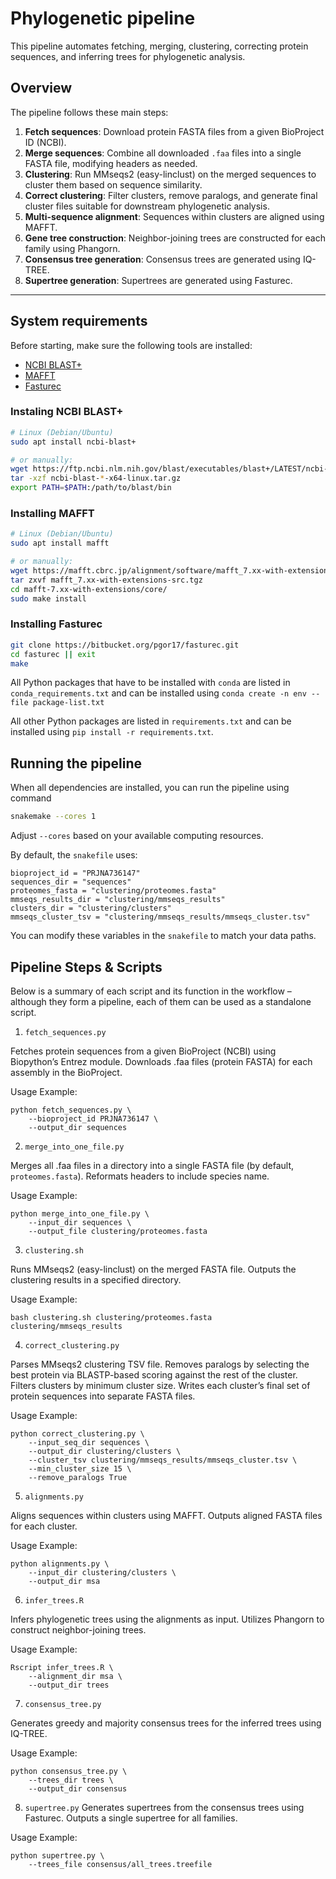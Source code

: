 # Phylogenetic pipeline

This pipeline automates fetching, merging, clustering, correcting protein sequences, and inferring trees for phylogenetic analysis.

## Overview

The pipeline follows these main steps:

1. **Fetch sequences**: Download protein FASTA files from a given BioProject ID (NCBI).
2. **Merge sequences**: Combine all downloaded `.faa` files into a single FASTA file, modifying headers as needed.
3. **Clustering**: Run MMseqs2 (easy-linclust) on the merged sequences to cluster them based on sequence similarity.
4. **Correct clustering**: Filter clusters, remove paralogs, and generate final cluster files suitable for downstream phylogenetic analysis.
5. **Multi-sequence alignment**: Sequences within clusters are aligned using MAFFT.
6. **Gene tree construction**: Neighbor-joining trees are constructed for each family using Phangorn.
7. **Consensus tree generation**: Consensus trees are generated using IQ-TREE.
8. **Supertree generation**: Supertrees are generated using Fasturec.

---

## System requirements

Before starting, make sure the following tools are installed:
- [NCBI BLAST+](https://ftp.ncbi.nlm.nih.gov/blast/executables/blast+/LATEST/)
- [MAFFT](https://mafft.cbrc.jp/alignment/software/mafft_7.xx-with-extensions-src.tgz)
- [Fasturec](https://bitbucket.org/pgor17/fasturec.git)


### Instaling NCBI BLAST+
```bash
# Linux (Debian/Ubuntu)
sudo apt install ncbi-blast+

# or manually:
wget https://ftp.ncbi.nlm.nih.gov/blast/executables/blast+/LATEST/ncbi-blast-*-x64-linux.tar.gz
tar -xzf ncbi-blast-*-x64-linux.tar.gz
export PATH=$PATH:/path/to/blast/bin
```

### Installing MAFFT
```bash
# Linux (Debian/Ubuntu)
sudo apt install mafft

# or manually:
wget https://mafft.cbrc.jp/alignment/software/mafft_7.xx-with-extensions-src.tgz
tar zxvf mafft_7.xx-with-extensions-src.tgz
cd mafft-7.xx-with-extensions/core/
sudo make install
```

### Installing Fasturec

```bash
git clone https://bitbucket.org/pgor17/fasturec.git
cd fasturec || exit
make
```

All Python packages that have to be installed with `conda` are listed in `conda_requirements.txt` and can be installed using `conda create -n env --file package-list.txt`

All other Python packages are listed in `requirements.txt` and can be installed using `pip install -r requirements.txt`.


## Running the pipeline

When all dependencies are installed, you can run the pipeline using command

```bash
snakemake --cores 1
```

Adjust `--cores` based on your available computing resources.

By default, the `snakefile` uses:
```
bioproject_id = "PRJNA736147"
sequences_dir = "sequences"
proteomes_fasta = "clustering/proteomes.fasta"
mmseqs_results_dir = "clustering/mmseqs_results"
clusters_dir = "clustering/clusters"
mmseqs_cluster_tsv = "clustering/mmseqs_results/mmseqs_cluster.tsv"
```
You can modify these variables in the `snakefile` to match your data paths.


## Pipeline Steps & Scripts

Below is a summary of each script and its function in the workflow – although they form a pipeline, each of them can be used as a standalone script.

1. `fetch_sequences.py`

Fetches protein sequences from a given BioProject (NCBI) using Biopython’s Entrez module.
Downloads .faa files (protein FASTA) for each assembly in the BioProject.

Usage Example:

```
python fetch_sequences.py \
    --bioproject_id PRJNA736147 \
    --output_dir sequences
```

2. `merge_into_one_file.py`

Merges all .faa files in a directory into a single FASTA file (by default, `proteomes.fasta`).
Reformats headers to include species name.

Usage Example:

```
python merge_into_one_file.py \
    --input_dir sequences \
    --output_file clustering/proteomes.fasta
```

3. `clustering.sh`

Runs MMseqs2 (easy-linclust) on the merged FASTA file.
Outputs the clustering results in a specified directory.

Usage Example:

```
bash clustering.sh clustering/proteomes.fasta clustering/mmseqs_results
```

4. `correct_clustering.py`

Parses MMseqs2 clustering TSV file.
Removes paralogs by selecting the best protein via BLASTP-based scoring against the rest of the cluster.
Filters clusters by minimum cluster size.
Writes each cluster’s final set of protein sequences into separate FASTA files.

Usage Example:

```
python correct_clustering.py \
    --input_seq_dir sequences \
    --output_dir clustering/clusters \
    --cluster_tsv clustering/mmseqs_results/mmseqs_cluster.tsv \
    --min_cluster_size 15 \
    --remove_paralogs True
```

5. `alignments.py`

Aligns sequences within clusters using MAFFT. Outputs aligned FASTA files for each cluster.

Usage Example:
```
python alignments.py \
    --input_dir clustering/clusters \
    --output_dir msa
```

6. `infer_trees.R`

Infers phylogenetic trees using the alignments as input. Utilizes Phangorn to construct neighbor-joining trees.

Usage Example:
```
Rscript infer_trees.R \
    --alignment_dir msa \
    --output_dir trees
```

7. `consensus_tree.py`

Generates greedy and majority consensus trees for the inferred trees using IQ-TREE.

Usage Example:
```
python consensus_tree.py \
    --trees_dir trees \
    --output_dir consensus
```

8. `supertree.py`
Generates supertrees from the consensus trees using Fasturec. Outputs a single supertree for all families.

Usage Example:
```
python supertree.py \
    --trees_file consensus/all_trees.treefile
```

